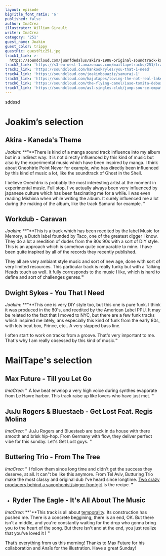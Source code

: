 ```yaml
---
layout: episode
bigTitle_font_ratio: '6'
published: false
author: ImaCrea
illustrator: William Girault
writer: ImaCrea
category: '251'
guest_name: Joakim
guest_color: trippy
guestPic: guestPic251.jpg
track1_link: >-
  https://soundcloud.com/juanfdedalus/akira-1988-original-soundtrack-kanedas-theme
track2_link: 'https://s3-eu-west-1.amazonaws.com/mailtapetracks/251/track2.mp3'
track3_link: 'https://soundcloud.com/hankookryles/you-that-i-need'
track4_link: 'https://soundcloud.com/joakimbouaziz/samurai-1'
track5_link: 'https://soundcloud.com/hajutapes/loving-the-not-real-lake'
track6_link: 'https://soundcloud.com/the-flying-camel/iaso-tomita-debussy-arabesque'
track7_link: 'https://soundcloud.com/asl-singles-club/jump-source-empathy-mix'
---
```

<p id="introduction">sddssd </p>

# Joakim’s selection

## Akira - Kaneda's Theme
_Joakim_: **"**There is kind of a manga sound track influence into my album but in a indirect way. It is not directly influenced by this kind of music but also by the experimental music which have been inspired by manga. I think about Oneohtrix Point Never for example, who has directly been influenced by this kind of music a lot, like the soundtrack of Ghost in the Shell. 

I believe Oneohtrix is probably the most interesting artist at the moment in experimental music. Full stop. I've actually always been very influenced by japanese culture which has been fascinating me for a while. I was even reading Mishima when while writing the album. It surely influenced me a lot during the making of the album, like the track Samurai for example. **"**

## Workdub - Caravan 
_Joakim_: **"**This is a track which has been reedited by the label Music for Memory, a Dutch label founded by Taco, one of the greatest digger I know. They do a lot a reedition of dudes from the 80s 90s with a sort of DIY style. This is an approach which is somehow quite comparable to mine. I have been quite inspired by all of the records they recently published. 

They all are very ambiant style music and sort of new age, done with sort of very limited resources. This particular track is really funky but with a Talking Heads touch as well. It fully corresponds to the music I like, which is hard to define and sort of challenges genres.**"**

## Dwight Sykes - You That I Need
_Joakim_: **"**This one is very DIY style too, but this one is pure funk. I think it was produced in the 80's, and reedited by the American Label PPU. It may be related to the fact that I moved to NYC, but there are a few funk tracks which inspired me lately, ans especially this kind of funk from the early 80s, with lots beat box, Prince, etc.. A very slapped bass line.

I often start to work on tracks from a groove. That's very important to me. That's why I am really obsessed by this kind of music.**"**


# MailTape's selection

## Max Future - Till you Let Go
_ImaCrea_: **"** A low beat envelop a very high voice during synthes evaporate from Le Havre harbor. This track raise up like lovers who have just met.   **"** 

## JuJu Rogers & Bluestaeb - Get Lost Feat. Regis Molina
_ImaCrea_: **"** JuJu Rogers and Bluestaeb are back in da house with there smooth and brisk hip-hop. From Germany with flow, they deliver perfect vibe for this sunday. Let's Get Lost guys. **"**

## Buttering Trio - From The Tree
_ImaCrea_: **"** I follow them since long time and didn't get the success they deserve, at all. It can"t be like this anymore. From Tel Aviv, Butturing Trio make the most classy and original dub I've heard since longtime. [Two crazy producers behind a saxophonist/singer frontgirl](https://youtu.be/HsfzMudFWHA) is the recipe. **"**

+ ## Ryder The Eagle - It's All About The Music
_ImaCrea_: **"**This track is all about [temporality](https://youtu.be/D9-R2RDXRWo). Its construction has pushed me. There is a concrete beggining, there is an end, OK. But there isn't a middle, and you're constantly waiting for the drop who gonna bring you to the heart of the song. But there isn't and at the end, you just realize that you've loved it !  **"**


<p id="outroduction">That’s everything from us this morning! Thanks to Max Future for his collaboration and Anaïs for the illustration. Have a great Sunday!</p>

